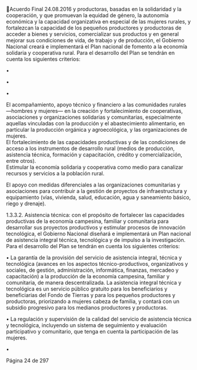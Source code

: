 Acuerdo Final 
24.08.2016 
y productoras, basadas en la solidaridad y la cooperación, y que promuevan la equidad 
de  género,  la  autonomía  económica  y  la  capacidad  organizativa  en  especial  de  las 
mujeres rurales, y fortalezcan la capacidad de los pequeños productores y productoras 
de acceder a bienes y servicios, comercializar sus productos y en general mejorar sus 
condiciones  de  vida,  de  trabajo  y  de  producción,  el  Gobierno  Nacional  creará  e 
implementará el Plan nacional de fomento a la economía solidaria y cooperativa rural. 
Para el desarrollo del Plan se tendrán en cuenta los siguientes criterios:  
 
•

 
•
 
•

El acompañamiento, apoyo técnico y financiero a las comunidades rurales —hombres 
y  mujeres—  en  la  creación  y  fortalecimiento  de  cooperativas,  asociaciones  y 
organizaciones  solidarias  y  comunitarias,  especialmente  aquellas  vinculadas  con  la 
producción  y  el  abastecimiento  alimentario,  en  particular  la  producción  orgánica  y 
agroecológica, y las organizaciones de mujeres.  
El fortalecimiento de las capacidades productivas y de las condiciones de acceso a los 
instrumentos de desarrollo rural (medios de producción, asistencia técnica, formación 
y capacitación, crédito y comercialización, entre otros).  
Estimular la economía solidaria y cooperativa como medio para canalizar recursos y 
servicios a la población rural. 

 
El apoyo con medidas diferenciales a las organizaciones comunitarias y asociaciones 
para  contribuir  a  la  gestión  de  proyectos  de  infraestructura  y  equipamiento  (vías, 
vivienda, salud, educación, agua y saneamiento básico, riego y drenaje).  
 
1.3.3.2. Asistencia  técnica:  con  el  propósito  de  fortalecer  las  capacidades  productivas  de  la 
economía  campesina,  familiar  y  comunitaria  para  desarrollar  sus  proyectos 
productivos  y  estimular  procesos  de  innovación  tecnológica,  el  Gobierno  Nacional 
diseñará e implementará un Plan nacional de asistencia integral técnica, tecnológica y 
de  impulso  a  la  investigación.  Para  el  desarrollo  del  Plan  se  tendrán  en  cuenta  los 
siguientes criterios: 
 
• La  garantía  de  la  provisión  del  servicio  de  asistencia  integral,  técnica  y  tecnológica 
(avances  en  los  aspectos  técnico-productivos,  organizativos  y  sociales,  de  gestión, 
administración, informática, finanzas, mercadeo y capacitación) a la producción de la 
economía campesina, familiar y comunitaria, de manera descentralizada. La asistencia 
integral técnica y tecnológica es un servicio público gratuito para los beneficiarios y 
beneficiarias  del  Fondo  de  Tierras  y  para  los  pequeños  productores  y  productoras, 
priorizando a mujeres cabeza de familia, y contará con un subsidio progresivo para los 
medianos productores y productoras.  
 
• La regulación y supervisión de la calidad del servicio de asistencia técnica y tecnológica, 
incluyendo un sistema de seguimiento y evaluación participativo y comunitario, que 
tenga en cuenta la participación de las mujeres. 
 
•

Página 24 de 297 
 


